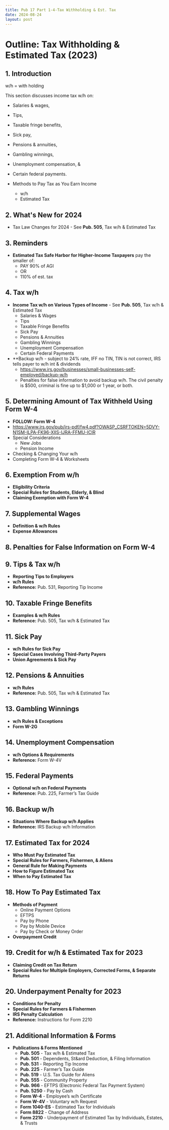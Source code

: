 ```yaml
---
title: Pub 17 Part 1-4-Tax Withholding & Est. Tax
date: 2024-08-24
layout: post
---
```


# Outline: Tax Withholding & Estimated Tax (2023)

## 1. Introduction

w/h = with holding

This section discusses income tax w/h
on:

- Salaries & wages,
- Tips,
- Taxable fringe benefits,
- Sick pay,
- Pensions & annuities,
- Gambling winnings,
- Unemployment compensation, &
- Certain federal payments.

- Methods to Pay Tax as You Earn Income
   - w/h
   - Estimated Tax

## 2. What's New for 2024

   - Tax Law Changes for 2024 - See **Pub. 505**, Tax w/h & Estimated Tax

## 3. Reminders

   - **Estimated Tax Safe Harbor for Higher-Income Taxpayers** pay the smaller of:
     - PAY 90% of AGI
     - OR
     - 110% of est. tax

## 4. Tax w/h

   - **Income Tax w/h on Various Types of Income** - See **Pub. 505**, Tax w/h & Estimated Tax
     - Salaries & Wages
     - Tips
     - Taxable Fringe Benefits
     - Sick Pay
     - Pensions & Annuities
     - Gambling Winnings
     - Unemployment Compensation
     - Certain Federal Payments
   - **Backup w/h - subject to 24% rate, IFF no TIN, TIN is not correct, IRS tells payer to w/h int & dividends
      - https://www.irs.gov/businesses/small-businesses-self-employed/backup-w/h
      - Penalties for false information to avoid backup w/h. The civil penalty is $500, criminal is fine up to $1,000 or 1 year, or both.


## 5. Determining Amount of Tax Withheld Using Form W-4

   - **FOLLOW: Form W-4**
   - https://www.irs.gov/pub/irs-pdf/fw4.pdf?OWASP_CSRFTOKEN=5DVY-N1SM-ILPA-FK96-XIIS-IJRA-FFMU-ICIR
   - Special Considerations
     - New Jobs
     - Pension Income
   - Checking & Changing Your w/h
   - Completing Form W-4 & Worksheets

## 6. Exemption From w/h

   - **Eligibility Criteria**
   - **Special Rules for Students, Elderly, & Blind**
   - **Claiming Exemption with Form W-4**

## 7. Supplemental Wages

   - **Definition & w/h Rules**
   - **Expense Allowances**

## 8. Penalties for False Information on Form W-4

## 9. Tips & Tax w/h

   - **Reporting Tips to Employers**
   - **w/h Rules**
   - **Reference:** Pub. 531, Reporting Tip Income

## 10. Taxable Fringe Benefits

   - **Examples & w/h Rules**
   - **Reference:** Pub. 505, Tax w/h & Estimated Tax

## 11. Sick Pay

   - **w/h Rules for Sick Pay**
   - **Special Cases Involving Third-Party Payers**
   - **Union Agreements & Sick Pay**

## 12. Pensions & Annuities

   - **w/h Rules**
   - **Reference:** Pub. 505, Tax w/h & Estimated Tax

## 13. Gambling Winnings

   - **w/h Rules & Exceptions**
   - **Form W-2G**

## 14. Unemployment Compensation

   - **w/h Options & Requirements**
   - **Reference:** Form W-4V

## 15. Federal Payments

   - **Optional w/h on Federal Payments**
   - **Reference:** Pub. 225, Farmer’s Tax Guide

## 16. Backup w/h

   - **Situations Where Backup w/h Applies**
   - **Reference:** IRS Backup w/h Information

## 17. Estimated Tax for 2024

   - **Who Must Pay Estimated Tax**
   - **Special Rules for Farmers, Fishermen, & Aliens**
   - **General Rule for Making Payments**
   - **How to Figure Estimated Tax**
   - **When to Pay Estimated Tax**

## 18. How To Pay Estimated Tax

   - **Methods of Payment**
     - Online Payment Options
     - EFTPS
     - Pay by Phone
     - Pay by Mobile Device
     - Pay by Check or Money Order
   - **Overpayment Credit**

## 19. Credit for w/h & Estimated Tax for 2023

   - **Claiming Credit on Tax Return**
   - **Special Rules for Multiple Employers, Corrected Forms, & Separate Returns**

## 20. Underpayment Penalty for 2023

   - **Conditions for Penalty**
   - **Special Rules for Farmers & Fishermen**
   - **IRS Penalty Calculation**
   - **Reference:** Instructions for Form 2210

## 21. Additional Information & Forms

   - **Publications & Forms Mentioned**
     - **Pub. 505** - Tax w/h & Estimated Tax
     - **Pub. 501** - Dependents, St&ard Deduction, & Filing Information
     - **Pub. 531** - Reporting Tip Income
     - **Pub. 225** - Farmer’s Tax Guide
     - **Pub. 519** - U.S. Tax Guide for Aliens
     - **Pub. 555** - Community Property
     - **Pub. 966** - EFTPS (Electronic Federal Tax Payment System)
     - **Pub. 5250** - Pay by Cash
     - **Form W-4** - Employee’s w/h Certificate
     - **Form W-4V** - Voluntary w/h Request
     - **Form 1040-ES** - Estimated Tax for Individuals
     - **Form 8822** - Change of Address
     - **Form 2210** - Underpayment of Estimated Tax by Individuals, Estates, & Trusts

